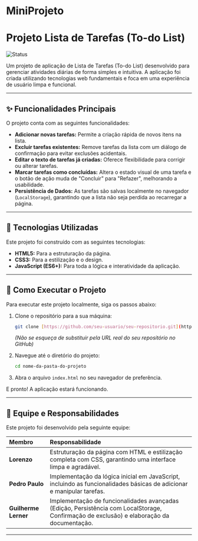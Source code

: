 # MiniProjeto
# Projeto Lista de Tarefas (To-do List)

![Status](https://img.shields.io/badge/Status-Concluído-brightgreen)

Um projeto de aplicação de Lista de Tarefas (To-do List) desenvolvido para gerenciar atividades diárias de forma simples e intuitiva. A aplicação foi criada utilizando tecnologias web fundamentais e foca em uma experiência de usuário limpa e funcional.

---

## ✨ Funcionalidades Principais

O projeto conta com as seguintes funcionalidades:

- **Adicionar novas tarefas:** Permite a criação rápida de novos itens na lista.
- **Excluir tarefas existentes:** Remove tarefas da lista com um diálogo de confirmação para evitar exclusões acidentais.
- **Editar o texto de tarefas já criadas:** Oferece flexibilidade para corrigir ou alterar tarefas.
- **Marcar tarefas como concluídas:** Altera o estado visual de uma tarefa e o botão de ação muda de "Concluir" para "Refazer", melhorando a usabilidade.
- **Persistência de Dados:** As tarefas são salvas localmente no navegador (`LocalStorage`), garantindo que a lista não seja perdida ao recarregar a página.

---

## 🚀 Tecnologias Utilizadas

Este projeto foi construído com as seguintes tecnologias:

- **HTML5:** Para a estruturação da página.
- **CSS3:** Para a estilização e o design.
- **JavaScript (ES6+):** Para toda a lógica e interatividade da aplicação.

---

## 📂 Como Executar o Projeto

Para executar este projeto localmente, siga os passos abaixo:

1.  Clone o repositório para a sua máquina:
    ```bash
    git clone [https://github.com/seu-usuario/seu-repositorio.git](https://github.com/seu-usuario/seu-repositorio.git)
    ```
    *(Não se esqueça de substituir pela URL real do seu repositório no GitHub)*

2.  Navegue até o diretório do projeto:
    ```bash
    cd nome-da-pasta-do-projeto
    ```

3.  Abra o arquivo `index.html` no seu navegador de preferência.

E pronto! A aplicação estará funcionando.

---

## 👥 Equipe e Responsabilidades

Este projeto foi desenvolvido pela seguinte equipe:

| Membro       | Responsabilidade                                                                                                                              |
| :----------- | :-------------------------------------------------------------------------------------------------------------------------------------------- |
| **Lorenzo** | Estruturação da página com HTML e estilização completa com CSS, garantindo uma interface limpa e agradável.                               |
| **Pedro Paulo** | Implementação da lógica inicial em JavaScript, incluindo as funcionalidades básicas de adicionar e manipular tarefas.                       |
| **Guilherme Lerner** | Implementação de funcionalidades avançadas (Edição, Persistência com LocalStorage, Confirmação de exclusão) e elaboração da documentação. |

---

